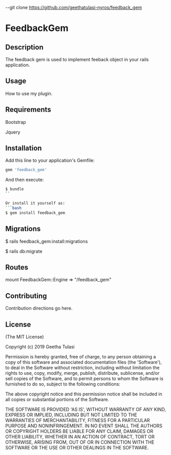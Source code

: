 --git clone https://github.com/geethatulasi-nyros/feedback_gem
# FeedbackGem

## Description
The feedback gem is used to implement feeback object in your rails application.

## Usage
How to use my plugin.

## Requirements
Bootstrap

Jquery

## Installation
Add this line to your application's Gemfile:

```ruby
gem 'feedback_gem'
```

And then execute:
```bash
$ bundle
``

Or install it yourself as:
```bash
$ gem install feedback_gem
```
## Migrations
$ rails feedback_gem:install:migrations

$ rails db:migrate

## Routes
mount FeedbackGem::Engine => "/feedback_gem"

## Contributing
Contribution directions go here.

## License

(The MIT License)

Copyright (c) 2019 Geetha Tulasi

Permission is hereby granted, free of charge, to any person obtaining a copy of this software and associated documentation files (the 'Software'), to deal in the Software without restriction, including without limitation the rights to use, copy, modify, merge, publish, distribute, sublicense, and/or sell copies of the Software, and to permit persons to whom the Software is furnished to do so, subject to the following conditions:

The above copyright notice and this permission notice shall be included in all copies or substantial portions of the Software.

THE SOFTWARE IS PROVIDED 'AS IS', WITHOUT WARRANTY OF ANY KIND, EXPRESS OR IMPLIED, INCLUDING BUT NOT LIMITED TO THE WARRANTIES OF MERCHANTABILITY, FITNESS FOR A PARTICULAR PURPOSE AND NONINFRINGEMENT. IN NO EVENT SHALL THE AUTHORS OR COPYRIGHT HOLDERS BE LIABLE FOR ANY CLAIM, DAMAGES OR OTHER LIABILITY, WHETHER IN AN ACTION OF CONTRACT, TORT OR OTHERWISE, ARISING FROM, OUT OF OR IN CONNECTION WITH THE SOFTWARE OR THE USE OR OTHER DEALINGS IN THE SOFTWARE.